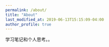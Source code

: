 ```yaml
---
permalink: /about/
title: "About"
last_modified_at: 2019-06-13T15:15:09-04:00
author_profile: true
---
```


学习笔记和个人思考。。
